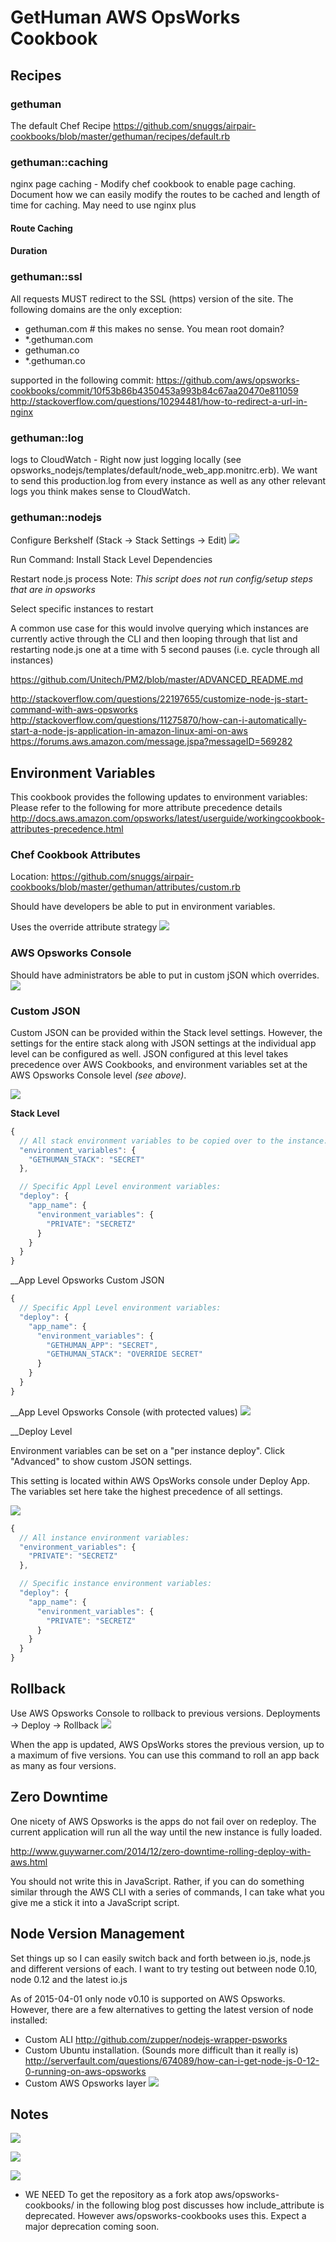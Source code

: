 # GetHuman AWS OpsWorks Cookbook

## Recipes
### gethuman
  The default Chef Recipe
  https://github.com/snuggs/airpair-cookbooks/blob/master/gethuman/recipes/default.rb

### gethuman::caching
  nginx page caching - Modify chef cookbook to enable page caching. Document how we can easily modify the routes to be cached and length of time for caching.
  May need to use nginx plus

#### Route Caching

#### Duration

### gethuman::ssl
  All requests MUST redirect to the SSL (https) version of the site.
  The following domains are the only exception:
  - gethuman.com # this makes no sense. You mean root domain?
  - *.gethuman.com
  - gethuman.co
  - *.gethuman.co

  supported in the following commit:
  https://github.com/aws/opsworks-cookbooks/commit/10f53b86b4350453a993b84c67aa20470e811059
  http://stackoverflow.com/questions/10294481/how-to-redirect-a-url-in-nginx

### gethuman::log
  logs to CloudWatch - Right now just logging locally (see opsworks_nodejs/templates/default/node_web_app.monitrc.erb). We want to send this production.log from every instance as well as any other relevant logs you think makes sense to CloudWatch.

### gethuman::nodejs

Configure Berkshelf (Stack -> Stack Settings -> Edit)
  ![](http://new.tinygrab.com/d53b50c206791e4398c0c36039473a1538865d5b20.png)

Run Command: Install Stack Level Dependencies

Restart node.js process
Note: _This script does not run config/setup steps that are in opsworks_

Select specific instances to restart

A common use case for this would involve querying
which instances are currently active through the CLI and
then looping through that list and restarting node.js one at a time
with 5 second pauses (i.e. cycle through all instances)


https://github.com/Unitech/PM2/blob/master/ADVANCED_README.md

http://stackoverflow.com/questions/22197655/customize-node-js-start-command-with-aws-opsworks
http://stackoverflow.com/questions/11275870/how-can-i-automatically-start-a-node-js-application-in-amazon-linux-ami-on-aws
https://forums.aws.amazon.com/message.jspa?messageID=569282

## Environment Variables
  This cookbook provides the following updates to environment variables:
  Please refer to the following for more attribute precedence details
  http://docs.aws.amazon.com/opsworks/latest/userguide/workingcookbook-attributes-precedence.html

### Chef Cookbook Attributes
  Location: https://github.com/snuggs/airpair-cookbooks/blob/master/gethuman/attributes/custom.rb

  Should have developers be able to put in environment variables.

  Uses the override attribute strategy
  ![](http://new.tinygrab.com/d53b50c206bb5105c4802506f20afcf050b50c0799.png)


### AWS Opsworks Console
   Should have administrators be able to put in custom jSON which overrides.
![](http://new.tinygrab.com/d53b50c206e6b3cf28669e18c4637365e4ed29de77.png)

### Custom JSON
  Custom JSON can be provided within the Stack level settings.
  However, the settings for the entire stack along with
  JSON settings at the individual app level can be configured as well.
  JSON configured at this level takes precedence over
  AWS Cookbooks, and environment variables set at the
  AWS Opsworks Console level _(see above)_.

  ![](http://new.tinygrab.com/d53b50c2067fa4d939885163cf34d5402cc8575ed3.png)
  
__Stack Level__
```javascript
{
  // All stack environment variables to be copied over to the instance:
  "environment_variables": {
    "GETHUMAN_STACK": "SECRET"
  },

  // Specific Appl Level environment variables:
  "deploy": {
    "app_name": {
      "environment_variables": {
        "PRIVATE": "SECRETZ"
      }
    }
  }
}
```

__App Level Opsworks Custom JSON
```javascript
{
  // Specific Appl Level environment variables:
  "deploy": {
    "app_name": {
      "environment_variables": {
        "GETHUMAN_APP": "SECRET",
        "GETHUMAN_STACK": "OVERRIDE SECRET"
      }
    }
  }
}
```

__App Level Opsworks Console (with protected values)
![](http://new.tinygrab.com/d53b50c20608657f4f3d67ffdd7f960f68ee2fe63d.png)

__Deploy Level

Environment variables can be set on a "per instance deploy".
Click "Advanced" to show custom JSON settings.

  This setting is located within AWS OpsWorks console under Deploy App.
  The variables set here take the highest precedence of all settings.

  ![](http://new.tinygrab.com/d53b50c2067987fbdceb6d30b93096ecee449c5d9c.png)

```javascript
{
  // All instance environment variables:
  "environment_variables": {
    "PRIVATE": "SECRETZ"
  },

  // Specific instance environment variables:
  "deploy": {
    "app_name": {
      "environment_variables": {
        "PRIVATE": "SECRETZ"
      }
    }
  }
}
```

## Rollback
  Use AWS Opsworks Console to rollback to previous versions.
  Deployments -> Deploy -> Rollback
  ![](http://new.tinygrab.com/d53b50c206d3f780ea90b51f2723ff5a737c5ebe3d.png)

  When the app is updated, AWS OpsWorks stores the previous version, up to a maximum of five versions. You can use this command to roll an app back as many as four versions.

## Zero Downtime
  One nicety of AWS Opsworks is the apps do not fail over on redeploy. The current application will run all the way until the new instance is fully loaded.

http://www.guywarner.com/2014/12/zero-downtime-rolling-deploy-with-aws.html

You should not write this in JavaScript. Rather, if you can do something similar through the AWS CLI with a series of commands, I can take what you give me a stick it into a JavaScript script.

## Node Version Management
  Set things up so I can easily switch back and forth between io.js, node.js and different versions of each. I want to try testing out between node 0.10, node 0.12 and the latest io.js

  As of 2015-04-01 only node v0.10 is supported on AWS Opsworks. However, there are a few alternatives to getting the latest version of node installed:

  - Custom ALI http://github.com/zupper/nodejs-wrapper-psworks
  - Custom Ubuntu installation. (Sounds more difficult than it really is) http://serverfault.com/questions/674089/how-can-i-get-node-js-0-12-0-running-on-aws-opsworks
  - Custom AWS Opsworks layer
  ![](http://new.tinygrab.com/d53b50c2064b2f43860d57aa55fa4090a507d4716f.png)

## Notes
  ![](http://new.tinygrab.com/d53b50c2062ff8f3bb230fe32a72fdb7dc3bc81fb0.png)

  ![](http://new.tinygrab.com/d53b50c20626a1a609fd55b5eaceab143307616cd6.png)

  ![](http://new.tinygrab.com/d53b50c206be7ac1d60b4c7eff00ae7846d720afb1.png)

  * WE NEED To get the repository as a fork atop aws/opsworks-cookbooks/
    in the following blog post discusses how include_attribute is deprecated. However aws/opsworks-cookbooks uses this.
  Expect a major deprecation coming soon.

